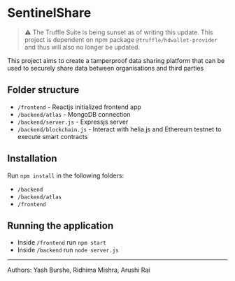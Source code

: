 # SentinelShare

> :warning: The Truffle Suite is being sunset as of writing this update. This project is dependent on npm package `@truffle/hdwallet-provider` and thus will also no longer be updated.

This project aims to create a tamperproof data sharing platform that can be used to securely share data between organisations and third parties

## Folder structure

- `/frontend` - Reactjs initialized frontend app
- `/backend/atlas` - MongoDB connection
- `/backend/server.js` - Expressjs server
- `/backend/blockchain.js` - Interact with helia.js and Ethereum testnet to execute smart contracts

## Installation

Run `npm install` in the following folders:

- `/backend`
- `/backend/atlas`
- `/frontend`

## Running the application

- Inside `/frontend` run `npm start`
- Inside `/backend` run `node server.js`

---

Authors: Yash Burshe, Ridhima Mishra, Arushi Rai

